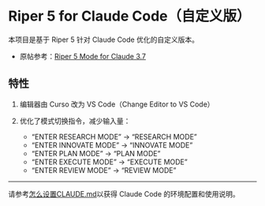 # Riper 5 for Claude Code（自定义版）

本项目是基于 Riper 5 针对 Claude Code 优化的自定义版本。

- 原帖参考：[Riper 5 Mode for Claude 3.7](https://forum.cursor.com/t/i-created-an-amazing-mode-called-riper-5-mode-fixes-claude-3-7-drastically/65516)

## 特性

1. 编辑器由 Curso 改为 VS Code（Change Editor to VS Code）
2. 优化了模式切换指令，减少输入量：

   - “ENTER RESEARCH MODE” → “RESEARCH MODE”
   - “ENTER INNOVATE MODE” → “INNOVATE MODE”
   - “ENTER PLAN MODE” → “PLAN MODE”
   - “ENTER EXECUTE MODE” → “EXECUTE MODE”
   - “ENTER REVIEW MODE” → “REVIEW MODE”

---

请参考[怎么设置CLAUDE.md](./怎么设置CLAUDE.md)以获得 Claude Code 的环境配置和使用说明。

